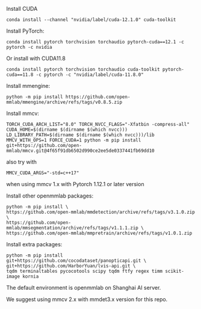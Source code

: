 Install CUDA
```commandline
conda install --channel "nvidia/label/cuda-12.1.0" cuda-toolkit
```

Install PyTorch:
```commandline
conda install pytorch torchvision torchaudio pytorch-cuda==12.1 -c pytorch -c nvidia
```

Or install with CUDA11.8
```commandline
conda install pytorch torchvision torchaudio cuda-toolkit pytorch-cuda==11.8 -c pytorch -c "nvidia/label/cuda-11.8.0"
```

Install mmengine:
```commandline
python -m pip install https://github.com/open-mmlab/mmengine/archive/refs/tags/v0.8.5.zip
```

Install mmcv:
```commandline
TORCH_CUDA_ARCH_LIST="8.0" TORCH_NVCC_FLAGS="-Xfatbin -compress-all" CUDA_HOME=$(dirname $(dirname $(which nvcc))) LD_LIBRARY_PATH=$(dirname $(dirname $(which nvcc)))/lib MMCV_WITH_OPS=1 FORCE_CUDA=1 python -m pip install git+https://github.com/open-mmlab/mmcv.git@4f65f91db6502d990ce2ee5de0337441fb69dd10
```
also try with
```commandline
MMCV_CUDA_ARGS="-std=c++17" 
```
when using mmcv 1.x with Pytorch 1.12.1 or later version

Install other openmmlab packages:
```commandline
python -m pip install \
https://github.com/open-mmlab/mmdetection/archive/refs/tags/v3.1.0.zip \
https://github.com/open-mmlab/mmsegmentation/archive/refs/tags/v1.1.1.zip \
https://github.com/open-mmlab/mmpretrain/archive/refs/tags/v1.0.1.zip
```


Install extra packages:
```commandline
python -m pip install git+https://github.com/cocodataset/panopticapi.git \
git+https://github.com/HarborYuan/lvis-api.git \
tqdm terminaltables pycocotools scipy tqdm ftfy regex timm scikit-image kornia
```

The default environment is openmmlab on Shanghai AI server.

We suggest using mmcv 2.x with mmdet3.x version for this repo.
